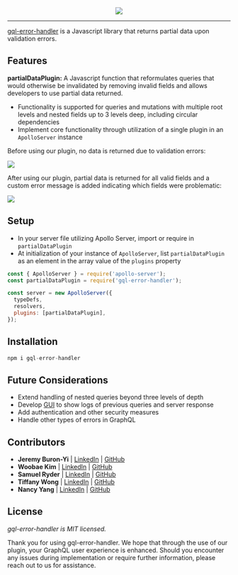<div align="center">
  <img src="https://github.com/oslabs-beta/gql-error-handler/blob/main/assets/banner.png?raw=true">

---

</div>

[gql-error-handler](https://www.gql-error-handler.com) is a Javascript library that returns partial data upon validation errors.

## Features

**partialDataPlugin:** A Javascript function that reformulates queries that would otherwise be invalidated by removing invalid fields and allows developers to use partial data returned.

- Functionality is supported for queries and mutations with multiple root levels and nested fields up to 3 levels deep, including circular dependencies
- Implement core functionality through utilization of a single plugin in an `ApolloServer` instance

Before using our plugin, no data is returned due to validation errors:

<div>
  <img src="https://github.com/oslabs-beta/gql-error-handler/blob/main/assets/before.gif?raw=true">
</div>

After using our plugin, partial data is returned for all valid fields and a custom error message is added indicating which fields were problematic:

<div>
  <img src="https://github.com/oslabs-beta/gql-error-handler/blob/main/assets/after.gif?raw=true">
</div>

## Setup

- In your server file utilizing Apollo Server, import or require in `partialDataPlugin`
- At initialization of your instance of `ApolloServer`, list `partialDataPlugin` as an element in the array value of the `plugins` property

```javascript
const { ApolloServer } = require('apollo-server');
const partialDataPlugin = require('gql-error-handler');

const server = new ApolloServer({
  typeDefs,
  resolvers,
  plugins: [partialDataPlugin],
});
```

## Installation

```javascript
npm i gql-error-handler
```

## Future Considerations

- Extend handling of nested queries beyond three levels of depth
- Develop [GUI](https://github.com/gql-error-handler/gql-UI) to show logs of previous queries and server response
- Add authentication and other security measures
- Handle other types of errors in GraphQL

## Contributors

- **Jeremy Buron-Yi** | [LinkedIn](https://www.linkedin.com/in/jeremy-buronyi/) | [GitHub](https://github.com/JEF-BY)
- **Woobae Kim** | [LinkedIn](https://www.linkedin.com/in/woobaekim/) | [GitHub](https://github.com/woobaekim)
- **Samuel Ryder** | [LinkedIn](https://www.linkedin.com/in/samuelRyder/) | [GitHub](https://github.com/samryderE)
- **Tiffany Wong** | [LinkedIn](https://www.linkedin.com/in/tiffanywong149/) | [GitHub](https://github.com/twong-cs)
- **Nancy Yang** | [LinkedIn](www.linkedin.com/in/naixinyang) | [GitHub](https://github.com/nancyynx88)

## License

_gql-error-handler is MIT licensed._

Thank you for using gql-error-handler. We hope that through the use of our plugin, your GraphQL user experience is enhanced. Should you encounter any issues during implementation or require further information, please reach out to us for assistance.
